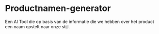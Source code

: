 # Productnamen-generator
Een AI Tool die op basis van de informatie die we hebben over het product een naam opstelt naar onze stijl.
